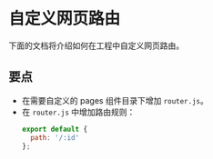 # 自定义网页路由

下面的文档将介绍如何在工程中自定义网页路由。

## 要点
- 在需要自定义的 pages 组件目录下增加 `router.js`。
- 在 `router.js` 中增加路由规则：
  ```js
  export default {
    path: '/:id'
  };
  ```
